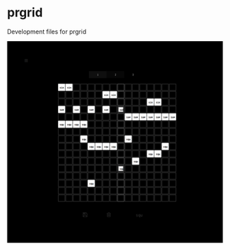 # prgrid

Development files for prgrid


<img width="647" alt="prgrid screenshot" src="prgrid.png">

